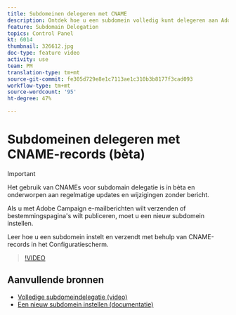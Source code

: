```yaml
---
title: Subdomeinen delegeren met CNAME
description: Ontdek hoe u een subdomein volledig kunt delegeren aan Adobe Campaign.
feature: Subdomain Delegation
topics: Control Panel
kt: 6014
thumbnail: 326612.jpg
doc-type: feature video
activity: use
team: PM
translation-type: tm+mt
source-git-commit: fe305d729e8e1c7113ae1c310b3b8177f3cad093
workflow-type: tm+mt
source-wordcount: '95'
ht-degree: 47%

---
```



# Subdomeinen delegeren met CNAME-records (bèta)

>[!IMPORTANT]
>
> Het gebruik van CNAMEs voor subdomain delegatie is in bèta en onderworpen aan regelmatige updates en wijzigingen zonder bericht.

Als u met Adobe Campaign e-mailberichten wilt verzenden of bestemmingspagina&#39;s wilt publiceren, moet u een nieuw subdomein instellen.

Leer hoe u een subdomein instelt en verzendt met behulp van CNAME-records in het Configuratiescherm.

>[!VIDEO](https://video.tv.adobe.com/v/326612?quality=12)

## Aanvullende bronnen

* [Volledige subdomeindelegatie (video)](./subdomain-delegation.md)
* [Een nieuw subdomein instellen (documentatie)](https://docs.adobe.com/content/help/nl/control-panel/using/subdomains-and-certificates/setting-up-new-subdomain.html)
